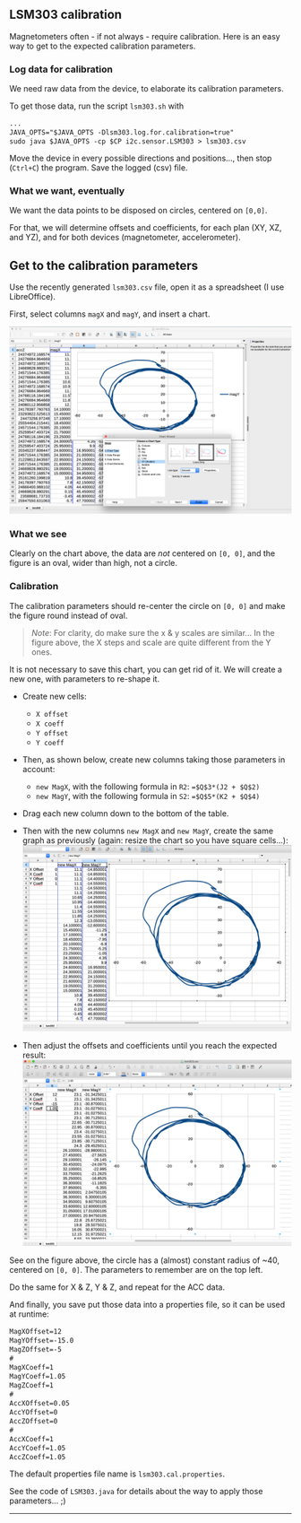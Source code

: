 ## LSM303 calibration

Magnetometers often - if not always - require calibration.
Here is an easy way to get to the expected calibration parameters.

### Log data for calibration
We need raw data from the device, to elaborate its calibration parameters.

To get those data, run the script `lsm303.sh` with
```
...
JAVA_OPTS="$JAVA_OPTS -Dlsm303.log.for.calibration=true"
sudo java $JAVA_OPTS -cp $CP i2c.sensor.LSM303 > lsm303.csv
```
Move the device in every possible directions and positions..., then stop (`Ctrl+C`) the program.
Save the logged (csv) file.

### What we want, eventually
We want the data points to be disposed on circles, centered on `[0,0]`.

For that, we will determine offsets and coefficients, for each plan (XY, XZ, and YZ), and for both devices (magnetometer, accelerometer).

## Get to the calibration parameters
Use the recently generated `lsm303.csv` file, open it as a spreadsheet (I use LibreOffice).

First, select columns `magX` and `magY`, and insert a chart.

![MagX-MagY](./magX-magY.png)

### What we see
Clearly on the chart above, the data are _not_ centered on `[0, 0]`, and the figure is an oval, wider than high, not a circle.

### Calibration
The calibration parameters should re-center the circle on `[0, 0]` and make the figure round instead of oval.
> _Note_: For clarity, do make sure the x & y scales are similar... In the figure above, the X steps and scale are quite different from the Y ones. 

It is not necessary to save this chart, you can get rid of it. We will create a new one, with parameters to re-shape it.

- Create new cells:
  - `X offset`
  - `X coeff`
  - `Y offset`
  - `Y coeff`
- Then, as shown below, create new columns taking those parameters in account:
  - `new MagX`, with the following formula in `R2`: `=$Q$3*(J2 + $Q$2)`
  - `new MagY`, with the following formula in `S2`: `=$Q$5*(K2 + $Q$4)`
- Drag each new column down to the bottom of the table.
- Then with the new columns `new MagX` and `new MagY`, create the same graph as previously (again: resize the chart so you have square cells...):
![Adjusting](./Adjusting.1.png)

- Then adjust the offsets and coefficients until you reach the expected result:
![Adjusting](./Adjusting.2.png)

See on the figure above, the circle has a (almost) constant radius of ~40, centered on `[0, 0]`.
The parameters to remember are on the top left.

Do the same for X & Z, Y & Z, and repeat for the ACC data.

And finally, you save put those data into a properties file, so it can be used at runtime:
```properties
MagXOffset=12
MagYOffset=-15.0
MagZOffset=-5
#
MagXCoeff=1
MagYCoeff=1.05
MagZCoeff=1
#
AccXOffset=0.05
AccYOffset=0
AccZOffset=0
#
AccXCoeff=1
AccYCoeff=1.05
AccZCoeff=1.05
```

The default properties file name is `lsm303.cal.properties`. 

See the code of `LSM303.java` for details about the way to apply those parameters... ;)

---
